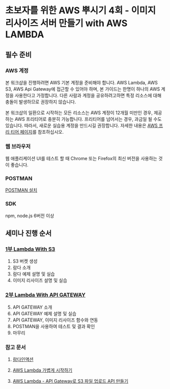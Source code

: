 # 초보자를 위한 AWS 뿌시기 4회 - 이미지 리사이즈 서버 만들기 with AWS LAMBDA




## 필수 준비
### AWS 계정
본 워크샵을 진행하려면 AWS 기본 계정을 준비해야 합니다. AWS Lambda, AWS S3, AWS Api Gateway에 접근할 수 있어야 하며, 본 가이드는 한명이 하나의 AWS 계정을 사용한다고 가정합니다. 다른 사람과 계정을 공유하려고하면 특정 리소스에 대해 충돌이 발생하므로 권장하지 않습니다.

본 워크샵의 일환으로 시작하는 모든 리소스는 AWS 계정이 12개월 미만인 경우, 제공하는 AWS 프리티어로 충분히 가능합니다. 프리티어를 넘어서는 경우, 과금일 될 수도 있습니다. 따라서, 새로운 실습용 계정을 만드시길 권장합니다. 자세한 내용은 [AWS 프리 티어 페이지](https://aws.amazon.com/free/)를 참조하십시오.

### 웹 브라우저
웹 애플리케이션 UI를 테스트 할 때 Chrome 또는 Firefox의 최신 버전을 사용하는 것이 좋습니다.

### POSTMAN
[POSTMAN 설치](https://www.getpostman.com/apps)

### SDK
npm, node.js 6버전 이상


## 세미나 진행 순서

### [1부 Lambda With S3](1_lambda_with_s3/)
1. S3 버켓 생성
2. 람다 소개
3. 람다 예제 설명 및 실습
4. 이미지 리사이즈 설명 및 실습

### [2부 Lambda With API GATEWAY](2_lambda_with_api_gateway)
5. API GATEWAY 소개
6. API GATEWAY 예제 설명 및 실습
7. API GATEWAY, 이미지 리사이즈 함수와 연동
8. POSTMAN을 사용하여 테스트 및 결과 확인
9. 마무리



### 참고 문서

1. [람다인액션](http://book.naver.com/bookdb/book_detail.nhn?bid=12990912)

2. [AWS Lambda 가볍게 시작하기](https://hyunseob.github.io/2017/05/27/aws-lambda-easy-start/)

3. [AWS Lambda - API Gateway로 S3 파일 업로드 API 만들기](http://devstory.ibksplatform.com/2017/12/aws-lambda-api-gateway-s3-api-1-api.html)
